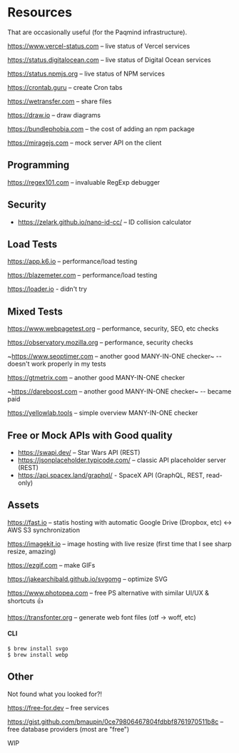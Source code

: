 # Resources

That are occasionally useful (for the Paqmind infrastructure).

https://www.vercel-status.com – live status of Vercel services 

https://status.digitalocean.com – live status of Digital Ocean services

https://status.npmjs.org – live status of NPM services

https://crontab.guru – create Cron tabs

https://wetransfer.com – share files 

https://draw.io – draw diagrams

https://bundlephobia.com – the cost of adding an npm package

https://miragejs.com – mock server API on the client

## Programming

https://regex101.com – invaluable RegExp debugger 

## Security

- https://zelark.github.io/nano-id-cc/ – ID collision calculator

## Load Tests

https://app.k6.io – performance/load testing

https://blazemeter.com – performance/load testing

https://loader.io - didn't try

## Mixed Tests

https://www.webpagetest.org – performance, security, SEO, etc checks

https://observatory.mozilla.org – performance, security checks

~https://www.seoptimer.com – another good MANY-IN-ONE checker~ -- doesn't work properly in my tests

https://gtmetrix.com – another good MANY-IN-ONE checker

~https://dareboost.com – another good MANY-IN-ONE checker~ -- became paid

https://yellowlab.tools – simple overview MANY-IN-ONE checker

## Free or Mock APIs with Good quality

- https://swapi.dev/ – Star Wars API (REST)
- https://jsonplaceholder.typicode.com/ – classic API placeholder server (REST)
- https://api.spacex.land/graphql/ - SpaceX API (GraphQL, REST, read-only)

## Assets

https://fast.io – statis hosting with automatic Google Drive (Dropbox, etc) <-> AWS S3 synchronization

https://imagekit.io – image hosting with live resize (first time that I see sharp resize, amazing)

https://ezgif.com – make GIFs

https://jakearchibald.github.io/svgomg – optimize SVG

https://www.photopea.com – free PS alternative with similar UI/UX & shortcuts 👍

https://transfonter.org – generate web font files (otf -> woff, etc)

#### CLI 

```
$ brew install svgo
$ brew install webp
```

## Other

Not found what you looked for?! 

https://free-for.dev – free services

https://gist.github.com/bmaupin/0ce79806467804fdbbf8761970511b8c – free database providers (most are "free")

WIP
